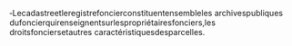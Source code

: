 ‐Lecadastreetleregistrefoncierconstituentensembleles archivespubliques dufoncierquirenseignentsurlespropriétairesfonciers,les droitsfonciersetautres caractéristiquesdesparcelles.